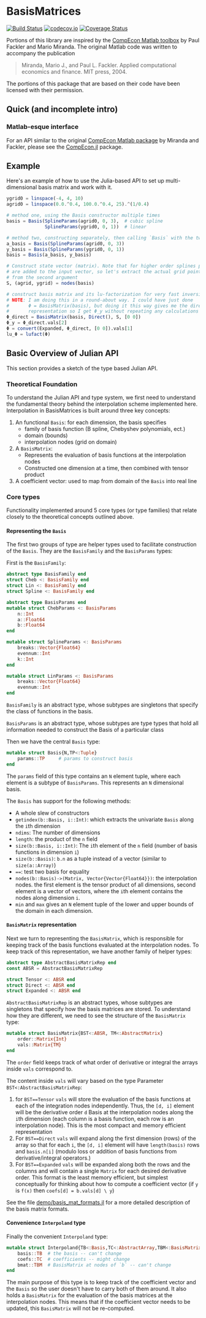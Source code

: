 # BasisMatrices

[![Build Status](https://travis-ci.org/QuantEcon/BasisMatrices.jl.svg?branch=master)](https://travis-ci.org/QuantEcon/BasisMatrices.jl) [![codecov.io](http://codecov.io/github/QuantEcon/BasisMatrices.jl/coverage.svg?branch=master)](http://codecov.io/github/QuantEcon/BasisMatrices.jl?branch=master) [![Coverage Status](https://coveralls.io/repos/QuantEcon/BasisMatrices.jl/badge.svg?branch=master&service=github)](https://coveralls.io/github/QuantEcon/BasisMatrices.jl?branch=master)


Portions of this library are inspired by the [CompEcon Matlab toolbox](http://www4.ncsu.edu/~pfackler/compecon/toolbox.html) by Paul Fackler and Mario Miranda. The original Matlab code was written to accompany the publication

> Miranda, Mario J., and Paul L. Fackler. Applied computational economics and finance. MIT press, 2004.

The portions of this package that are based on their code have been licensed with their permission.

## Quick (and incomplete intro)


### Matlab-esque interface

For an API similar to the original [CompEcon Matlab package](http://www4.ncsu.edu/~pfackler/compecon/toolbox.html) by Miranda and Fackler, please see the [CompEcon.jl](https://github.com/QuantEcon/CompEcon.jl) package.

## Example

Here's an example of how to use the Julia-based API to set up multi-dimensional basis matrix and work with it.

```julia
ygrid0 = linspace(-4, 4, 10)
agrid0 = linspace(0.0.^0.4, 100.0.^0.4, 25).^(1/0.4)

# method one, using the Basis constructor multiple times
basis = Basis(SplineParams(agrid0, 0, 3),  # cubic spline
              SplineParams(ygrid0, 0, 1))  # linear

# method two, constructing separately, then calling `Basis` with the two
a_basis = Basis(SplineParams(agrid0, 0, 3))
y_basis = Basis(SplineParams(ygrid0, 0, 1))
basis = Basis(a_basis, y_basis)

# Construct state vector (matrix). Note that for higher order splines points
# are added to the input vector, so let's extract the actual grid points used
# from the second argument
S, (agrid, ygrid) = nodes(basis)

# construct basis matrix and its lu-factorization for very fast inversion
# NOTE: I am doing this in a round-about way. I could have just done
#       Φ = BasisMatrix(basis), but doing it this way gives me the direct
#       representation so I get Φ_y without repeating any calculations
Φ_direct = BasisMatrix(basis, Direct(), S, [0 0])
Φ_y = Φ_direct.vals[2]
Φ = convert(Expanded, Φ_direct, [0 0]).vals[1]
lu_Φ = lufact(Φ)
```

## Basic Overview of Julian API

This section provides a sketch of the type based Julian API.

### Theoretical Foundation

To understand the Julian API and type system, we first need to understand the fundamental theory behind the interpolation scheme implemented here. Interpolation in BasisMatrices is built around three key concepts:

1. An functional `Basis`: for each dimension, the basis specifies
    - family of basis function (B spline, Chebyshev polynomials, ect.)
    - domain (bounds)
    - interpolation nodes (grid on domain)
2. A `BasisMatrix`:
    - Represents the evaluation of basis functions at the interpolation nodes
    - Constructed one dimension at a time, then combined with tensor product
3. A coefficient vector: used to map from domain of the `Basis` into real line

### Core types

Functionality implemented around 5 core types (or type families) that relate closely to the theoretical concepts outlined above.

#### Representing the `Basis`

The first two groups of type are helper types used to facilitate construction of the `Basis`. They are the `BasisFamily` and the `BasisParams` types:

First is the `BasisFamily`:

```julia
abstract type BasisFamily end
struct Cheb <: BasisFamily end
struct Lin <: BasisFamily end
struct Spline <: BasisFamily end

abstract type BasisParams end
mutable struct ChebParams <: BasisParams
    n::Int
    a::Float64
    b::Float64
end

mutable struct SplineParams <: BasisParams
    breaks::Vector{Float64}
    evennum::Int
    k::Int
end

mutable struct LinParams <: BasisParams
    breaks::Vector{Float64}
    evennum::Int
end
```

`BasisFamily` is an abstract type, whose subtypes are singletons that specify the class of functions in the basis.

`BasisParams` is an abstract type, whose subtypes are type types that hold all information needed to construct the Basis of a particular class

Then we have the central `Basis` type:

```julia
mutable struct Basis{N,TP<:Tuple}
    params::TP     # params to construct basis
end
```

The `params` field of this type contains an `N` element tuple, where each
element is a subtype of `BasisParams`. This represents an `N` dimensional
basis.

The `Basis` has support for the following methods:

- A whole slew of constructors
- `getindex(b::Basis, i::Int)`: which extracts the univariate `Basis` along the `i`th dimension
- `ndims`: The number of dimensions
- `length`: the product of the `n` field
- `size(b::Basis, i::Int)`: The `i`th element of the `n` field (number of basis functions in dimension `i`)
- `size(b::Basis)`: `b.n` as a tuple instead of a vector (similar to `size(a::Array)`)
- `==`: test two basis for equality
- `nodes(b::Basis)->(Matrix, Vector{Vector{Float64}})`: the interpolation nodes. the first element is the tensor product of all dimensions, second element is a vector of vectors, where the `i`th element contains the nodes along dimension `i`.
- `min` and `max` gives an `N` element tuple of the lower and upper bounds of the domain in each dimension.

#### `BasisMatrix` representation

Next we turn to representing the `BasisMatrix`, which is responsible for keeping track of the basis functions evaluated at the interpolation nodes. To keep track of this representation, we have another family of helper types:

```julia
abstract type AbstractBasisMatrixRep end
const ABSR = AbstractBasisMatrixRep

struct Tensor <: ABSR end
struct Direct <: ABSR end
struct Expanded <: ABSR end
```

`AbstractBasisMatrixRep` is an abstract types, whose subtypes are singletons that specify how the basis matrices are stored. To understand how they are different, we need to see the structure of the `BasisMatrix` type:

```julia
mutable struct BasisMatrix{BST<:ABSR, TM<:AbstractMatrix}
    order::Matrix{Int}
    vals::Matrix{TM}
end
```

The `order` field keeps track of what order of derivative or integral the arrays inside `vals` correspond to.


The content inside `vals` will vary based on the type Parameter `BST<:AbstractBasisMatrixRep`:

1. for `BST==Tensor` `vals` will store the evaluation of the basis functions at each of the integration nodes independently. Thus, the `[d, i]` element will be the derivative order `d` Basis at the interpolation nodes along the `i`th dimension (each column is a basis function, each row is an interpolation node). This is the most compact and memory efficient representation
2. For `BST==Direct` `vals` will expand along the first dimension (rows) of the array so that for each `i`, the `[d, i]` element will have `length(basis)` rows and `basis.n[i]` (modulo loss or addition of basis functions from derivative/integral operators.)
3. For `BST==Expanded` `vals` will be expanded along both the rows and the columns and will contain a single `Matrix` for each desired derivative order. This format is the least memory efficient, but simplest conceptually for thinking about how to compute a coefficient vector (if `y` is `f(x)` then `coefs[d] = b.vals[d] \ y`)

See the file
[demo/basis_mat_formats.jl](https://github.com/QuantEcon/BasisMatrices.jl/blob/master/demo/basis_mat_formats.jl)
for a more detailed description of the basis matrix formats.

#### Convenience `Interpoland` type

Finally the convenient `Interpoland` type:

```julia
mutable struct Interpoland{TB<:Basis,TC<:AbstractArray,TBM<:BasisMatrix{Tensor}}
    basis::TB  # the basis -- can't change
    coefs::TC  # coefficients -- might change
    bmat::TBM  # BasisMatrix at nodes of `b` -- can't change
end
```

The main purpose of this type is to keep track of the coefficient vector and the `Basis` so the user doesn't have to carry both of them around. It also holds a `BasisMatrix` for the evaluation of the basis matrices at the interpolation nodes. This means that if the coefficient vector needs to be updated, this `BasisMatrix` will not be re-computed.
